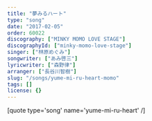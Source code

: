 ```yaml
---
title: "夢みるハート"
type: "song"
date: "2017-02-05"
order: 60022
discography: ["MINKY MOMO LOVE STAGE"]
discographyId: ["minky-momo-love-stage"]
singer: ["林原めぐみ"]
songwriter: ["あみ啓三"]
lyricwriter: ["森野律"]
arranger: ["長谷川智樹"]
slug: "/songs/yume-mi-ru-heart-momo"
tags: []
license: {}
---
```


\[quote type='song' name='yume-mi-ru-heart' /\]

